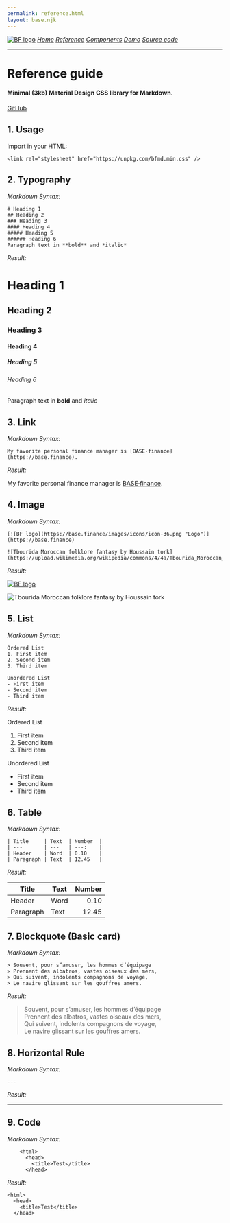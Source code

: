 ```yaml
---
permalink: reference.html
layout: base.njk
---
```

[![BF logo](https://base.finance/images/icons/icon-36.png "Logo")](https://github.com/bndp/beautiful-markup)
[*Home*](/beautiful-markup)
[*Reference*](/beautiful-markup/reference)
[*Components*](/beautiful-markup/components)
[*Demo*](/beautiful-markup)
[*Source code*](/beautiful-markup/source)

---

# Reference guide

#### Minimal (3kb) Material Design CSS library for Markdown.

[GitHub](/)


## 1. Usage

Import in your HTML:

    <link rel="stylesheet" href="https://unpkg.com/bfmd.min.css" />


## 2. Typography

*Markdown Syntax:*

```
# Heading 1
## Heading 2
### Heading 3
#### Heading 4
##### Heading 5
###### Heading 6
Paragraph text in **bold** and *italic*
```
*Result:*

# Heading 1
## Heading 2
### Heading 3
#### Heading 4
##### Heading 5
###### Heading 6
Paragraph text in **bold** and *italic*

## 3. Link

*Markdown Syntax:*

```
My favorite personal finance manager is [BASE·finance](https://base.finance).
```

*Result:*

My favorite personal finance manager is [BASE·finance](https://base.finance).


## 4. Image

*Markdown Syntax:*

```
[![BF logo](https://base.finance/images/icons/icon-36.png "Logo")](https://base.finance)

![Tbourida Moroccan folklore fantasy by Houssain tork](https://upload.wikimedia.org/wikipedia/commons/4/4a/Tbourida_Moroccan_folklore_fantasy.jpg)
```

*Result:*

[![BF logo](https://base.finance/images/icons/icon-36.png "Logo")](https://base.finance)

![Tbourida Moroccan folklore fantasy by Houssain tork](https://upload.wikimedia.org/wikipedia/commons/4/4a/Tbourida_Moroccan_folklore_fantasy.jpg)


## 5. List

*Markdown Syntax:*

```
Ordered List
1. First item
2. Second item
3. Third item

Unordered List
- First item
- Second item
- Third item
```

*Result:*

Ordered List
1. First item
2. Second item
3. Third item

Unordered List
- First item
- Second item
- Third item


## 6. Table

*Markdown Syntax:*

```
| Title     | Text  | Number  |
| ---       | ---   | ---:    |
| Header    | Word  | 0.10    |
| Paragraph | Text  | 12.45   |
```

*Result:*

| Title     | Text  | Number  |
| ---       | ---   | ---:    |
| Header    | Word  | 0.10    |
| Paragraph | Text  | 12.45   |


## 7. Blockquote (Basic card)

*Markdown Syntax:*

```
> Souvent, pour s’amuser, les hommes d’équipage  
> Prennent des albatros, vastes oiseaux des mers,  
> Qui suivent, indolents compagnons de voyage,  
> Le navire glissant sur les gouffres amers.
```

*Result:*

> Souvent, pour s’amuser, les hommes d’équipage  
> Prennent des albatros, vastes oiseaux des mers,  
> Qui suivent, indolents compagnons de voyage,  
> Le navire glissant sur les gouffres amers.

## 8. Horizontal Rule

*Markdown Syntax:*

```
---
```

*Result:*

---


## 9. Code

*Markdown Syntax:*

```
    <html>
      <head>
        <title>Test</title>
      </head>
```

*Result:*

    <html>
      <head>
        <title>Test</title>
      </head>

